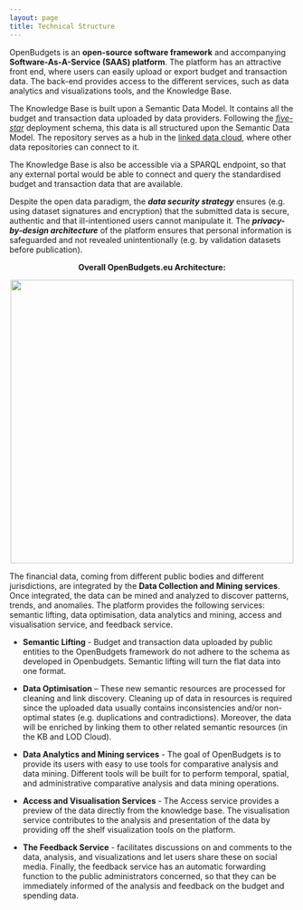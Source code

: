 ```yaml
---
layout: page
title: Technical Structure
---
```

OpenBudgets is an **open-source software framework** and accompanying **Software-As-A-Service (SAAS) platform**. 
The platform has an attractive front end, where users can easily upload or export budget and transaction data. The back-end provides access to the different services, such as data analytics and visualizations tools, and the Knowledge Base. 

The Knowledge Base is built upon a Semantic Data Model. It contains all the budget and transaction data uploaded by data providers. Following the *[five-star](http://5stardata.info/)* deployment schema, this data is all structured upon the Semantic Data Model. The repository serves as a hub in the [linked data cloud](http://lod-cloud.net/), where other data repositories can connect to it.

The Knowledge Base is also be accessible via a SPARQL endpoint, so that any external portal would be able to connect and query the standardised budget and transaction data that are available. 

Despite the open data paradigm, the ***data security strategy*** ensures (e.g. using dataset signatures and encryption) that the submitted data is secure, authentic and that ill-intentioned users cannot manipulate it. The ***privacy-by-design architecture*** of the platform ensures that personal information is safeguarded and not revealed unintentionally (e.g. by validation datasets before publication). 


**<center>Overall OpenBudgets.eu Architecture:</center>**

<p><center><img src="{{site.baseurl}}/img/technical-structure.svg" width="500"></center></p>


The financial data, coming from different public bodies and different jurisdictions, are integrated by the **Data Collection and Mining services**. Once integrated, the data can be mined and analyzed to discover patterns, trends, and anomalies. 
The platform provides the following services: semantic lifting, data optimisation, data analytics and mining, access and visualisation service, and feedback service. 

* **Semantic Lifting** - Budget and transaction data uploaded by public entities to the OpenBudgets framework do not adhere to the schema as developed in Openbudgets. Semantic lifting will turn the flat data into one format.


* **Data Optimisation** – These new semantic resources are processed for cleaning and link discovery. Cleaning up of data in resources is required since the uploaded data usually contains inconsistencies and/or non-optimal states (e.g. duplications and contradictions). Moreover, the data will be enriched by linking them to other related semantic resources (in the KB and LOD Cloud). 

* **Data Analytics and Mining services** - The goal of OpenBudgets is to provide its users with easy to use tools for comparative analysis and data mining. Different tools will be built for to perform temporal, spatial, and administrative comparative analysis and data mining operations.

* **Access and Visualisation Services** - The Access service provides a preview of the data directly from the knowledge base. The visualisation service contributes to the analysis and presentation of the data by providing off the shelf visualization tools on the platform. 

* **The Feedback Service** - facilitates discussions on and comments to the data, analysis, and visualizations and let users share these on social media. Finally, the feedback service has an automatic forwarding function to the public administrators concerned, so that they can be immediately informed of the analysis and feedback on the budget and spending data. 